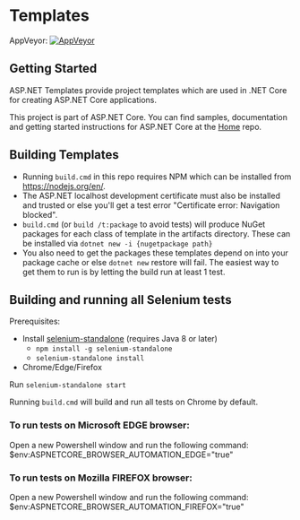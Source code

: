 # Templates

AppVeyor: [![AppVeyor](https://ci.appveyor.com/api/projects/status/github/aspnet/templating?branch=dev&svg=true)](https://ci.appveyor.com/project/aspnetci/templating/branch/dev)

## Getting Started
ASP.NET Templates provide project templates which are used in .NET Core for creating ASP.NET Core applications.

This project is part of ASP.NET Core. You can find samples, documentation and getting started instructions for ASP.NET Core at the [Home](https://github.com/aspnet/home) repo.

## Building Templates
- Running `build.cmd` in this repo requires NPM which can be installed from https://nodejs.org/en/.
- The ASP.NET localhost development certificate must also be installed and trusted or else you'll get a test error "Certificate error: Navigation blocked".
- `build.cmd` (or `build /t:package` to avoid tests) will produce NuGet packages for each class of template in the artifacts directory. These can be installed via `dotnet new -i {nugetpackage path}`
- You also need to get the packages these templates depend on into your package cache or else `dotnet new` restore will fail. The easiest way to get them to run is by letting the build run at least 1 test.

## Building and running all Selenium tests
Prerequisites:
- Install [selenium-standalone](https://www.npmjs.com/package/selenium-standalone) (requires Java 8 or later)
  - `npm install -g selenium-standalone`
  - `selenium-standalone install`
- Chrome/Edge/Firefox

Run `selenium-standalone start`

Running `build.cmd` will build and run all tests on Chrome by default.

### To run tests on Microsoft EDGE browser:
Open a new Powershell window and run the following command:
$env:ASPNETCORE_BROWSER_AUTOMATION_EDGE="true"

### To run tests on Mozilla FIREFOX browser:
Open a new Powershell window and run the following command:
$env:ASPNETCORE_BROWSER_AUTOMATION_FIREFOX="true"
